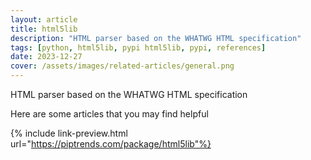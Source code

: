 ```yaml
---
layout: article
title: html5lib
description: "HTML parser based on the WHATWG HTML specification"
tags: [python, html5lib, pypi html5lib, pypi, references]
date: 2023-12-27
cover: /assets/images/related-articles/general.png
---
```


HTML parser based on the WHATWG HTML specification

Here are some articles that you may find helpful

{% include link-preview.html url="https://piptrends.com/package/html5lib"%}